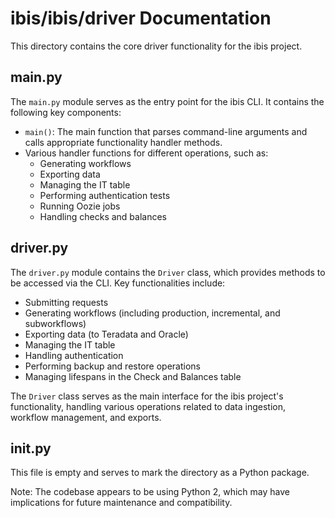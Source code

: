 # ibis/ibis/driver Documentation

This directory contains the core driver functionality for the ibis project.

## main.py

The `main.py` module serves as the entry point for the ibis CLI. It contains the following key components:

- `main()`: The main function that parses command-line arguments and calls appropriate functionality handler methods.
- Various handler functions for different operations, such as:
  - Generating workflows
  - Exporting data
  - Managing the IT table
  - Performing authentication tests
  - Running Oozie jobs
  - Handling checks and balances

## driver.py

The `driver.py` module contains the `Driver` class, which provides methods to be accessed via the CLI. Key functionalities include:

- Submitting requests
- Generating workflows (including production, incremental, and subworkflows)
- Exporting data (to Teradata and Oracle)
- Managing the IT table
- Handling authentication
- Performing backup and restore operations
- Managing lifespans in the Check and Balances table

The `Driver` class serves as the main interface for the ibis project's functionality, handling various operations related to data ingestion, workflow management, and exports.

## __init__.py

This file is empty and serves to mark the directory as a Python package.

Note: The codebase appears to be using Python 2, which may have implications for future maintenance and compatibility.
